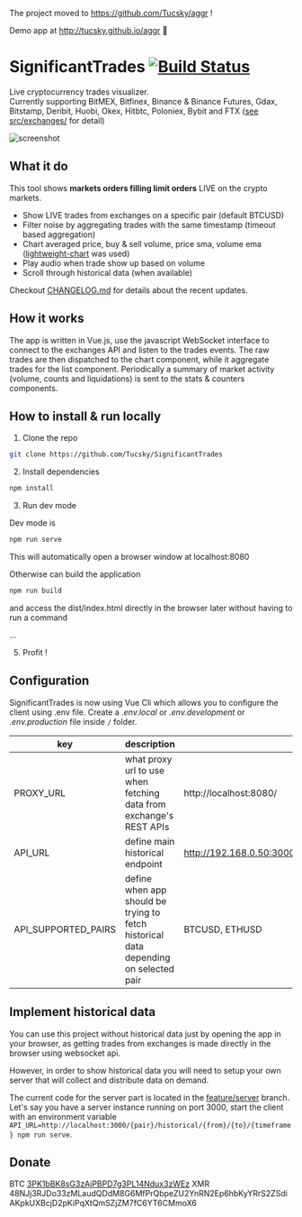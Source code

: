 The project moved to https://github.com/Tucsky/aggr !

Demo app at http://tucsky.github.io/aggr 🚀


# SignificantTrades [![Build Status](https://travis-ci.org/Tucsky/SignificantTrades.svg?branch=master)](https://travis-ci.org/Tucsky/SignificantTrades)

Live cryptocurrency trades visualizer.<br>
Currently supporting BitMEX, Bitfinex, Binance & Binance Futures, Gdax, Bitstamp, Deribit, Huobi, Okex, Hitbtc, Poloniex, Bybit and FTX ([see src/exchanges/](src/exchanges) for detail)

![screenshot](https://i.imgur.com/nHJxsdL.gif)

## What it do

This tool shows **markets orders filling limit orders** LIVE on the crypto markets.

- Show LIVE trades from exchanges on a specific pair (default BTCUSD)
- Filter noise by aggregating trades with the same timestamp (timeout based aggregation)
- Chart averaged price, buy & sell volume, price sma, volume ema ([lightweight-chart](https://github.com/tradingview/lightweight-charts) was used)
- Play audio when trade show up based on volume
- Scroll through historical data (when available)

Checkout [CHANGELOG.md](CHANGELOG.md) for details about the recent updates.

## How it works

The app is written in Vue.js, use the javascript WebSocket interface to connect to the exchanges API and listen to the trades events.
The raw trades are then dispatched to the chart component, while it aggregate trades for the list component.
Periodically a summary of market activity (volume, counts and liquidations) is sent to the stats & counters components.

## How to install & run locally

1. Clone the repo

```bash
git clone https://github.com/Tucsky/SignificantTrades
```

2. Install dependencies

```bash
npm install
```

3. Run dev mode

Dev mode is

```bash
npm run serve
```

This will automatically open a browser window at localhost:8080

Otherwise can build the application

```bash
npm run build
```

and access the dist/index.html directly in the browser later without having to run a command

...

5. Profit !

## Configuration

SignificantTrades is now using Vue Cli which allows you to configure the client using .env file.
Create a _.env.local_ or _.env.development_ or _.env.production_ file inside <code>/</code> folder.

| key                 | description                                                                          | example value                                                      |
| ------------------- | ------------------------------------------------------------------------------------ | ------------------------------------------------------------------ |
| PROXY_URL           | what proxy url to use when fetching data from exchange's REST APIs                   | http://localhost:8080/                                             |
| API_URL             | define main historical endpoint                                                      | http://192.168.0.50:3000/{pair}/historical/{from}/{to}/{timeframe} |
| API_SUPPORTED_PAIRS | define when app should be trying to fetch historical data depending on selected pair | BTCUSD, ETHUSD                                                     |

## Implement historical data

You can use this project without historical data just by opening the app in your browser, as getting trades from exchanges is made directly in the browser using websocket api.

However, in order to show historical data you will need to setup your own server that will collect and distribute data on demand.

The current code for the server part is located in the [feature/server](https://github.com/Tucsky/SignificantTrades/tree/feature/server) branch.
Let's say you have a server instance running on port 3000, start the client with an environment variable `API_URL=http://localhost:3000/{pair}/historical/{from}/{to}/{timeframe} npm run serve`.

## Donate

BTC [3PK1bBK8sG3zAjPBPD7g3PL14Ndux3zWEz](bitcoin:3PK1bBK8sG3zAjPBPD7g3PL14Ndux3zWEz)
XMR 48NJj3RJDo33zMLaudQDdM8G6MfPrQbpeZU2YnRN2Ep6hbKyYRrS2ZSdiAKpkUXBcjD2pKiPqXtQmSZjZM7fC6YT6CMmoX6
